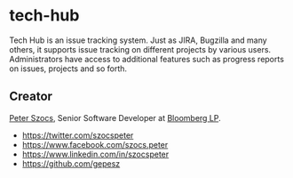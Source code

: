 # tech-hub

Tech Hub is an issue tracking system. Just as JIRA, Bugzilla and many others, it supports issue tracking on different projects by various users. Administrators have access to additional features such as progress reports on issues, projects and so forth.

## Creator

[Peter Szocs](http://peter.szocs.info/), Senior Software Developer at [Bloomberg LP](http://www.bloomberg.com/).

* https://twitter.com/szocspeter
* https://www.facebook.com/szocs.peter
* https://www.linkedin.com/in/szocspeter
* https://github.com/gepesz
